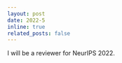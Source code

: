 ```yaml
---
layout: post
date: 2022-5
inline: true
related_posts: false
---
```


I will be a reviewer for NeurIPS 2022.
